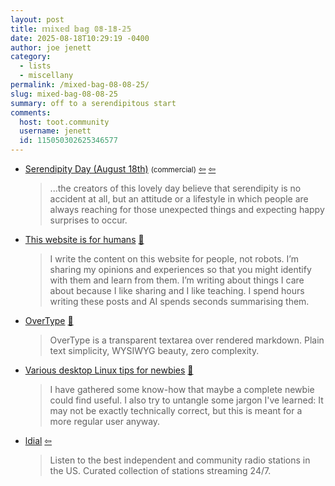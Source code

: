 ```yaml
---
layout: post
title: 𝕞𝕚𝕩𝕖𝕕 𝕓𝕒𝕘 𝟘𝟠-𝟙𝟠-𝟚𝟝
date: 2025-08-18T10:29:19 -0400
author: joe jenett
category:
  - lists
  - miscellany
permalink: /mixed-bag-08-08-25/
slug: mixed-bag-08-08-25
summary: off to a serendipitous start
comments:
  host: toot.community
  username: jenett
  id: 115050302625346577
---
```

<ul class="links">
	<li><a title="Days Of The Year" href="https://www.daysoftheyear.com/days/serendipity-day/">Serendipity Day (August 18th)</a> <small>(commercial)</small>  <a title="source" href="https://daily.ds106.us/tdc4966/"><span class="via">&#8678;</span></a>  <a title="source" href="https://social.ds106.us/@nomadwarmachine/115049098545089758"><span class="via">&#8678;</span></a><blockquote><p>...the creators of this lovely day believe that serendipity is no accident at all, but an attitude or a lifestyle in which people are always reaching for those unexpected things and expecting happy surprises to occur.</p></blockquote></li>
	<li><a title="localghost" href="https://localghost.dev/blog/this-website-is-for-humans/">This website is for humans</a> <a title="source" href="https://pinboard.in/u:ftofani">📌</a><blockquote><p>I write the content on this website for people, not robots. I’m sharing my opinions and experiences so that you might identify with them and learn from them. I’m writing about things I care about because I like sharing and I like teaching. I spend hours writing these posts and AI spends seconds summarising them.</p></blockquote></li>
	<li><a title="The Markdown Editor That's a Textarea" href="https://overtype.dev/">OverType</a> <a title="source" href="https://pinboard.in/u:jimcmcdonald">📌</a><blockquote><p>OverType is a transparent textarea over rendered markdown. Plain text simplicity, WYSIWYG beauty, zero complexity. </p></blockquote></li>
	<li><a title="AksDev" href="https://akselmo.dev/posts/how-to-linux-2025/">Various desktop Linux tips for newbies</a> <a title="source" href="https://pinboard.in/u:roger">📌</a><blockquote><p>I have gathered some know-how that maybe a complete newbie could find useful. I also try to untangle some jargon I've learned: It may not be exactly technically correct, but this is meant for a more regular user anyway.</p></blockquote></li>
	<li><a title="Independent & Community Radio Stations" href="https://www.ldial.org/">ldial</a>  <a title="source" href="https://waxy.org/2025/08/ldial-org/"><span class="via">&#8678;</span></a><blockquote><p>Listen to the best independent and community radio stations in the US. Curated collection of stations streaming 24/7.</p></blockquote>
	</li>
</ul>

<a href="https://brid.gy/publish/mastodon"></a>